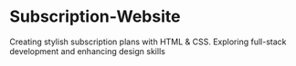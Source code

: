 # Subscription-Website
Creating stylish subscription plans with HTML &amp; CSS. Exploring full-stack development and enhancing design skills

